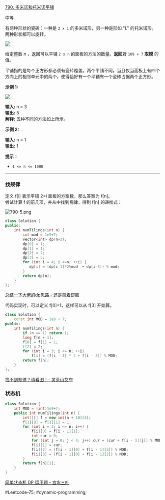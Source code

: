 [790. 多米诺和托米诺平铺](https://leetcode.cn/problems/domino-and-tromino-tiling/)

中等

有两种形状的瓷砖：一种是 `2 x 1` 的多米诺形，另一种是形如 "L" 的托米诺形。两种形状都可以旋转。

![](https://assets.leetcode.com/uploads/2021/07/15/lc-domino.jpg)

给定整数 n ，返回可以平铺 `2 x n` 的面板的方法的数量。**返回对** `109 + 7` **取模** 的值。

平铺指的是每个正方形都必须有瓷砖覆盖。两个平铺不同，当且仅当面板上有四个方向上的相邻单元中的两个，使得恰好有一个平铺有一个瓷砖占据两个正方形。

**示例 1:**

![](https://assets.leetcode.com/uploads/2021/07/15/lc-domino1.jpg)

**输入:** n = 3  
**输出:** 5  
**解释:** 五种不同的方法如上所示。  

**示例 2:**

**输入:** n = 1  
**输出:** 1  

**提示：**

- `1 <= n <= 1000`
---- ----
### 找规律

定义 f[i] 表示平铺 2×i 面板的方案数，那么答案为 f[n]。  
尝试计算 f 的前几项，并从中找到规律，得到 f[n] 的递推式：

![790-5.png](https://pic.leetcode.cn/1668157188-nBzesC-790-5.png)

```cpp
class Solution {
public:
    int numTilings(int n) {
        int mod = 1e9+7;
        vector<int> dp(n+3);
        dp[0] = 1;
        dp[1] = 1;
        dp[2] = 2;
        dp[3] = 5;
        for (int i = 4; i <=n; ++i) {
           dp[i] = (dp[i-1]*2%mod  + dp[i-3]) % mod;
        }
        return dp[n];
    }
};
```
[总结一下大佬的dp思路 - 还是菜着舒服](https://leetcode.cn/problems/domino-and-tromino-tiling/solutions/305705/zong-jie-yi-xia-da-lao-de-dpsi-lu-by-huan-shi-cai-)

代码实现时，可以定义 f[0]=1，这样可以从 f[3] 开始算。

```cpp
class Solution {
    const int MOD = 1e9 + 7;
public:
    int numTilings(int n) {
        if (n == 1) return 1;
        long f[n + 1];
        f[0] = f[1] = 1;
        f[2] = 2;
        for (int i = 3; i <= n; ++i)
            f[i] = (f[i - 1] * 2 + f[i - 3]) % MOD;
        return f[n];
    }
};
```

[找不到规律？请看图！- 灵茶山艾府](https://leetcode.cn/problems/domino-and-tromino-tiling/solutions/1968516/by-endlesscheng-umpp)

### 状态机
```cpp
class Solution {
    int MOD = (int)1e9+7;
    public int numTilings(int n) {
        int[][] f = new int[n + 10][4];
        f[1][0] = f[1][1] = 1;
        for (int i = 2; i <= n; i++) {
            f[i][0] = f[i - 1][1];
            int cur = 0;
            for (int j = 0; j < 4; j++) cur = (cur + f[i - 1][j]) % MOD;
            f[i][1] = cur;
            f[i][2] = (f[i - 1][0] + f[i - 1][3]) % MOD;
            f[i][3] = (f[i - 1][0] + f[i - 1][2]) % MOD;
        }
        return f[n][1];
    }
}
```
[简单状态机 DP 运用题 - 宫水三叶](https://leetcode.cn/problems/domino-and-tromino-tiling/solutions/1968470/gong-shui-san-xie-by-ac_oier-kuv4/)

#Leetcode-75; #dynamic-programming;
